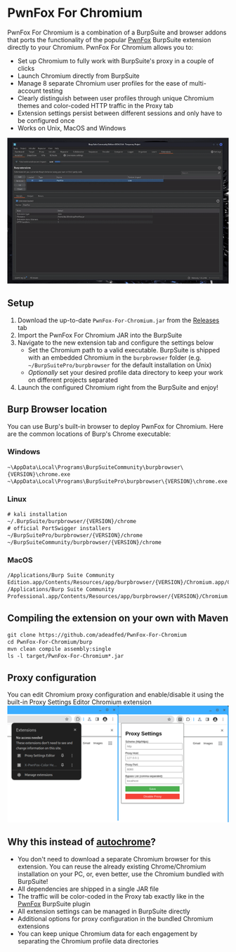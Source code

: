 # PwnFox For Chromium
PwnFox For Chromium is a combination of a BurpSuite and browser addons that ports the functionality of the popular [PwnFox](https://github.com/yeswehack/PwnFox) BurpSuite extension directly to your Chromium.
PwnFox For Chromium allows you to:
- Set up Chromium to fully work with BurpSuite's proxy in a couple of clicks
- Launch Chromium directly from BurpSuite 
- Manage 8 separate Chromium user profiles for the ease of multi-account testing
- Clearly distinguish between user profiles through unique Chromium themes and color-coded HTTP traffic in the Proxy tab
- Extension settings persist between different sessions and only have to be configured once
- Works on Unix, MacOS and Windows

![](readme/demo.gif)

## Setup
1. Download the up-to-date `PwnFox-For-Chromium.jar` from the [Releases](https://github.com/adeadfed/PwnFox-For-Chromium/releases) tab
2. Import the PwnFox For Chromium JAR into the BurpSuite
3. Navigate to the new extension tab and configure the settings below
   - Set the Chromium path to a valid executable. BurpSuite is shipped with an embedded Chromium in the `burpbrowser` folder (e.g. `~/BurpSuitePro/burpbrowser` for the default installation on Unix)
   - *Optionally* set your desired profile data directory to keep your work on different projects separated 
4. Launch the configured Chromium right from the BurpSuite and enjoy!

## Burp Browser location
You can use Burp's built-in browser to deploy PwnFox for Chromium. Here are the common locations of Burp's Chrome executable:
### Windows
```
~\AppData\Local\Programs\BurpSuiteCommunity\burpbrowser\{VERSION}\chrome.exe
~\AppData\Local\Programs\BurpSuitePro\burpbrowser\{VERSION}\chrome.exe
```
### Linux
```
# kali installation
~/.BurpSuite/burpbrowser/{VERSION}/chrome
# official PortSwigger installers
~/BurpSuitePro/burpbrowser/{VERSION}/chrome
~/BurpSuiteCommunity/burpbrowser/{VERSION}/chrome
```
### MacOS
```
/Applications/Burp Suite Community Edition.app/Contents/Resources/app/burpbrowser/{VERSION}/Chromium.app/Contents/MacOS/Chromium
/Applications/Burp Suite Community Professional.app/Contents/Resources/app/burpbrowser/{VERSION}/Chromium.app/Contents/MacOS/Chromium
```

## Compiling the extension on your own with Maven
```
git clone https://github.com/adeadfed/PwnFox-For-Chromium
cd PwnFox-For-Chromium/burp
mvn clean compile assembly:single
ls -l target/PwnFox-For-Chromium*.jar
```

## Proxy configuration
You can edit Chromium proxy configuration and enable/disable it using the built-in Proxy Settings Editor Chromium extension
![](readme/browser-settings.png)

## Why this instead of [autochrome](https://github.com/nccgroup/autochrome)?
- You don't need to download a separate Chromium browser for this extension. You can reuse the already existing Chrome/Chromium installation on your PC, or, even better, use the Chromium bundled with BurpSuite!
- All dependencies are shipped in a single JAR file
- The traffic will be color-coded in the Proxy tab exactly like in the [PwnFox](https://github.com/yeswehack/PwnFox) BurpSuite plugin
- All extension settings can be managed in BurpSuite directly
- Additional options for proxy configuration in the bundled Chromium extensions
- You can keep unique Chromium data for each engagement by separating the Chromium profile data directories
